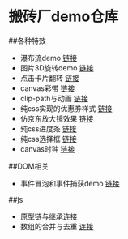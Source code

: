 # 搬砖厂demo仓库

##各种特效

- 瀑布流demo [链接](https://github.com/Himmas/Himmas_demo/tree/gh-pages/waterfall-flow)
- 图片3D旋转demo [链接](https://github.com/Himmas/Himmas_demo/tree/gh-pages/3d-rotate)
- 点击卡片翻转 [链接](https://github.com/Himmas/Himmas_demo/tree/gh-pages/rolling-over)
- canvas彩带 [链接](https://github.com/Himmas/Himmas_demo/tree/gh-pages/colours-bar)
- clip-path与动画 [链接](https://github.com/Himmas/Himmas_demo/tree/gh-pages/clip-path)
- 纯css实现的优惠券样式 [链接](https://github.com/Himmas/Himmas_demo/tree/gh-pages/discount)
- 仿京东放大镜效果 [链接](https://github.com/Himmas/Himmas_demo/tree/gh-pages/magnifying)
- 纯css进度条 [链接](https://github.com/Himmas/Himmas_demo/tree/gh-pages/progress-bar)
- 纯css选择框 [链接](https://github.com/Himmas/Himmas_demo/tree/gh-pages/selectBox)
- canvas时钟 [链接](https://github.com/Himmas/Himmas_demo/tree/gh-pages/particle-clock)

##DOM相关

- 事件冒泡和事件捕获demo [链接](https://github.com/Himmas/Himmas_demo/tree/gh-pages/event-bubbling)

##js
- 原型链与继承[连接](https://github.com/Himmas/Himmas_demo/tree/gh-pages/prototype-chain)
- 数组的合并与去重 [连接](https://github.com/Himmas/Himmas_demo/tree/gh-pages/array-concat)
